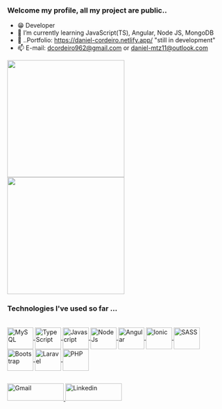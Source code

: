 ### Welcome my profile, all my project are public..

- 😁 Developer 
- 🤔 I’m currently learning JavaScript(TS), Angular, Node JS, MongoDB
- 👤 ..Portfolio: https://daniel-cordeiro.netlify.app/  "still in development"
- 📫 E-mail: dcordeiro962@gmail.com or daniel-mtz11@outlook.com

<div>
  <a href="https://github.com/DenielCordeiro"></a>
  <img height="270em" src="https://github-readme-stats.vercel.app/api?username=DenielCordeiro&show_icons=true&theme=buefy&include_all_commits=true&count_private=true"/>
  <img height="270em" src="https://github-readme-stats.vercel.app/api/top-langs/?username=DenielCordeiro&theme=buefy"/>
</div>
  
 ### Technologies I've used so far ...
  
<div style="display: inline-block"> <br>
  <!-- 
  <a href="https://www.mongodb.com/" target="_blank">
    <img align="center" alt="MongoDB" height="50" width="60" src="https://cdn.jsdelivr.net/gh/devicons/devicon/icons/mongodb/mongodb-original-wordmark.svg" />
  </a>
  -->
  <a href="https://www.mysql.com/" target="_blank">
    <img align="center" alt="MySQL" height="50" width="60" src="https://cdn.jsdelivr.net/gh/devicons/devicon/icons/mysql/mysql-original-wordmark.svg" />
  </a>
  <a href="https://www.typescriptlang.org/" target="_blank">  
     <img align="center" alt="TypeScript" height="50" width="60" src="https://cdn.jsdelivr.net/gh/devicons/devicon/icons/typescript/typescript-original.svg"/> 
  </a> 
  <a href="https://developer.mozilla.org/pt-BR/docs/Web/JavaScript" target="_blank">
    <img align="center" alt="Javascript" height="50" width="60" src="https://cdn.jsdelivr.net/gh/devicons/devicon/icons/javascript/javascript-original.svg"/>
  </a>
  <a href="https://nodejs.org/en" target="_blank">
    <img align="center" alt="NodeJs" height="50" width="60" src="https://cdn.jsdelivr.net/gh/devicons/devicon/icons/nodejs/nodejs-original.svg"/>
  </a> 
  <a href="https://angular.io/" target="_blank">
    <img align="center" alt="Angular" height="50" width="60" src="https://cdn.jsdelivr.net/gh/devicons/devicon/icons/angularjs/angularjs-original.svg"/>
  </a>
  <a href="https://ionicframework.com/" target="_blank">
    <img align="center" alt="Ionic" height="50" width="60" src="https://cdn.jsdelivr.net/gh/devicons/devicon/icons/ionic/ionic-original.svg"/>
  </a>
  <a href="https://sass-lang.com/" target="_blank">
    <img align="center" alt="SASS" height="50" width="60" src="https://cdn.jsdelivr.net/gh/devicons/devicon/icons/sass/sass-original.svg"/>
  </a>
  <a href="https://getbootstrap.com/" target="_blank">
    <img align="center" alt="Bootstrap" height="50" width="60" src="https://cdn.jsdelivr.net/gh/devicons/devicon/icons/bootstrap/bootstrap-original.svg"/>
  </a>
  <a href="https://laravel.com/" target="_blank">
    <img align="center" alt="Laravel" height="50" width="60" src="https://cdn.jsdelivr.net/gh/devicons/devicon/icons/laravel/laravel-plain-wordmark.svg"/>
  </a>
  <a href="https://www.php.net/" target="_blank">
    <img align="center" alt="PHP" height="50" width="60" src="https://cdn.jsdelivr.net/gh/devicons/devicon/icons/php/php-original.svg"/>
  </a>
  
</div>
  
  ##

<div>
  <a href="mailto:dcordeiro962@gmail.com" target="_blank">
    <img target="_blank" alt="Gmail" height="40" width="130" src="https://img.shields.io/badge/-Gmail-&23333?style=for-the-badge&logo=gmail&logoColor=White">
  </a>
  <a href="https://www.linkedin.com/in/daniel-de-souza-cordeiro-020915198/" target="_blank">
    <img target="_blank" alt="Linkedin" height="40" width="130" src="https://img.shields.io/badge/LinkedIn-0077B5?style=for-the-badge&logo=linkedin&logoColor=white">
  </a>
</div>
